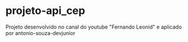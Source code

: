 # projeto-api_cep
Projeto desenvolvido no canal do youtube "Fernando Leonid" e aplicado por antonio-souza-devjunior
